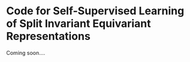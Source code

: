 # Code for Self-Supervised Learning of Split Invariant Equivariant Representations

Coming soon....
